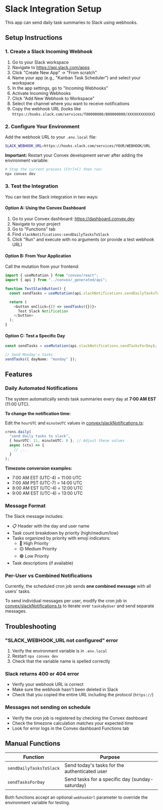 # Slack Integration Setup

This app can send daily task summaries to Slack using webhooks.

## Setup Instructions

### 1. Create a Slack Incoming Webhook

1. Go to your Slack workspace
2. Navigate to https://api.slack.com/apps
3. Click "Create New App" → "From scratch"
4. Name your app (e.g., "Kanban Task Scheduler") and select your workspace
5. In the app settings, go to "Incoming Webhooks"
6. Activate Incoming Webhooks
7. Click "Add New Webhook to Workspace"
8. Select the channel where you want to receive notifications
9. Copy the webhook URL (looks like `https://hooks.slack.com/services/T00000000/B00000000/XXXXXXXXXXXX`)

### 2. Configure Your Environment

Add the webhook URL to your `.env.local` file:

```bash
SLACK_WEBHOOK_URL=https://hooks.slack.com/services/YOUR/WEBHOOK/URL
```

**Important:** Restart your Convex development server after adding the environment variable:

```bash
# Stop the current process (Ctrl+C) then run:
npx convex dev
```

### 3. Test the Integration

You can test the Slack integration in two ways:

#### Option A: Using the Convex Dashboard

1. Go to your Convex dashboard: https://dashboard.convex.dev
2. Navigate to your project
3. Go to "Functions" tab
4. Find `slackNotifications:sendDailyTasksToSlack`
5. Click "Run" and execute with no arguments (or provide a test webhook URL)

#### Option B: From Your Application

Call the mutation from your frontend:

```typescript
import { useMutation } from "convex/react";
import { api } from "../convex/_generated/api";

function TestSlackButton() {
  const sendTasks = useMutation(api.slackNotifications.sendDailyTasksToSlack);

  return (
    <button onClick={() => sendTasks({})}>
      Test Slack Notification
    </button>
  );
}
```

#### Option C: Test a Specific Day

```typescript
const sendTasks = useMutation(api.slackNotifications.sendTasksForDay);

// Send Monday's tasks
sendTasks({ dayName: "monday" });
```

## Features

### Daily Automated Notifications

The system automatically sends task summaries every day at **7:00 AM EST** (11:00 UTC).

**To change the notification time:**

Edit the `hourUTC` and `minuteUTC` values in [convex/slackNotifications.ts](convex/slackNotifications.ts):

```typescript
crons.daily(
  "send daily tasks to slack",
  { hourUTC: 11, minuteUTC: 0 }, // Adjust these values
  async (ctx) => {
    // ...
  }
);
```

**Timezone conversion examples:**
- 7:00 AM EST (UTC-4) = 11:00 UTC
- 7:00 AM PST (UTC-7) = 14:00 UTC
- 8:00 AM EST (UTC-4) = 12:00 UTC
- 9:00 AM EST (UTC-4) = 13:00 UTC

### Message Format

The Slack message includes:

- 📋 Header with the day and user name
- Task count breakdown by priority (high/medium/low)
- Tasks organized by priority with emoji indicators:
  - 🔴 High Priority
  - 🟡 Medium Priority
  - 🟢 Low Priority
- Task descriptions (if available)

### Per-User vs Combined Notifications

Currently, the scheduled cron job sends **one combined message** with all users' tasks.

To send individual messages per user, modify the cron job in [convex/slackNotifications.ts](convex/slackNotifications.ts:229-267) to iterate over `tasksByUser` and send separate messages.

## Troubleshooting

### "SLACK_WEBHOOK_URL not configured" error

1. Verify the environment variable is in `.env.local`
2. Restart `npx convex dev`
3. Check that the variable name is spelled correctly

### Slack returns 400 or 404 error

- Verify your webhook URL is correct
- Make sure the webhook hasn't been deleted in Slack
- Check that you copied the entire URL including the protocol (`https://`)

### Messages not sending on schedule

- Verify the cron job is registered by checking the Convex dashboard
- Check the timezone calculation matches your expected time
- Look for error logs in the Convex dashboard Functions tab

## Manual Functions

| Function | Purpose |
|----------|---------|
| `sendDailyTasksToSlack` | Send today's tasks for the authenticated user |
| `sendTasksForDay` | Send tasks for a specific day (sunday-saturday) |

Both functions accept an optional `webhookUrl` parameter to override the environment variable for testing.
